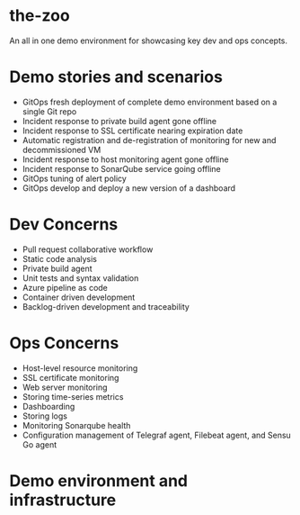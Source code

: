 # the-zoo
An all in one demo environment for showcasing key dev and ops concepts.

# Demo stories and scenarios
* GitOps fresh deployment of complete demo environment based on a single Git repo
* Incident response to private build agent gone offline
* Incident response to SSL certificate nearing expiration date
* Automatic registration and de-registration of monitoring for new and decommissioned VM
* Incident response to host monitoring agent gone offline
* Incident response to SonarQube service going offline
* GitOps tuning of alert policy
* GitOps develop and deploy a new version of a dashboard

# Dev Concerns
* Pull request collaborative workflow
* Static code analysis
* Private build agent
* Unit tests and syntax validation
* Azure pipeline as code
* Container driven development
* Backlog-driven development and traceability

# Ops Concerns
* Host-level resource monitoring 
* SSL certificate monitoring
* Web server monitoring
* Storing time-series metrics
* Dashboarding
* Storing logs
* Monitoring Sonarqube health
* Configuration management of Telegraf agent, Filebeat agent, and Sensu Go agent

# Demo environment and infrastructure